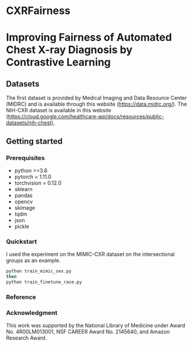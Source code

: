 # CXRFairness

# Improving Fairness of Automated Chest X-ray Diagnosis by Contrastive Learning

## Datasets

The first dataset is provided by Medical Imaging and Data Resource Center (MIDRC) and is available through this website (https://data.midrc.org/). The NIH-CXR dataset is available in this website (https://cloud.google.com/healthcare-api/docs/resources/public-datasets/nih-chest),

## Getting started

### Prerequisites

* python >=3.6
* pytorch = 1.11.0
* torchvision = 0.12.0
* sklearn
* pandas
* opencv
* skimage
* tqdm
* json
* pickle

### Quickstart

I used the experiment on the MIMIC-CXR dataset on the intersectional groups as an example.

```sh
python train_mimic_sex.py
then
python train_finetune_race.py
```

### Reference



### Acknowledgment

This work was supported by the National Library of Medicine under Award No. 4R00LM013001, NSF CAREER Award No. 2145640, and Amazon Research Award.
